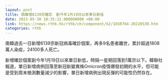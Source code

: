 ```yaml
---
layout: post
title: 南韓增6139宗確診　創今年1月19日以來單日新低
date: 2022-05-30 10:35:12.000000000 +08:00
link: https://news.rthk.hk/rthk/ch/component/k2/1650764-20220530.htm
categories: rthk
---
```


南韓過去一日新增6139宗新冠病毒確診個案，再多9名患者離世，累計超過1808萬人染疫，24100多人死亡。

新增確診個案創今年1月19日以來單日新低，時隔一星期回落到1萬宗以下。韓聯社報道，單日新增病例回落至新冠新變異株Omicron疫情爆發初期的水平，但可能是受到周末檢測數量減少的影響，單日新增病例出現反彈的可能性仍然存在。
